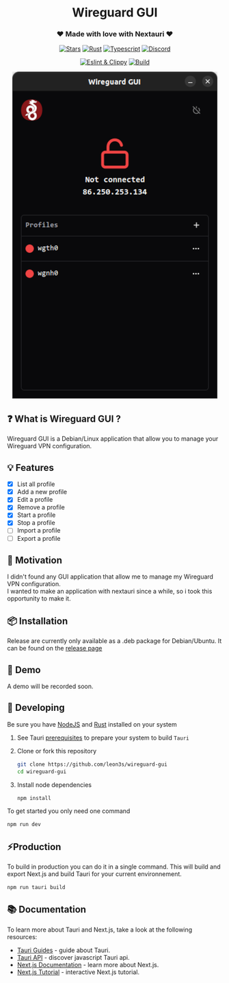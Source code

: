<div align="center">
  <h1>Wireguard GUI</h1>
  <h3>❤️ Made with love with Nextauri ❤️</h3>

<p>

[![Stars](https://img.shields.io/github/stars/leon3s/wireguard-gui?style=social)](https://github.com/leon3s/wireguard-gui)
[![Rust](https://img.shields.io/badge/built_with-Rust-dca282.svg)](https://github.com/leon3s/wireguard-gui)
[![Typescript](https://img.shields.io/badge/built_with-Typescript-3178C6.svg)](https://github.com/leon3s/wireguard-gui)
[![Discord](https://img.shields.io/discord/1011267493114949693?label=chat&logo=discord)](https://discord.gg/WV4Aac8uZg)

</p>

<p>

[![Eslint & Clippy](https://github.com/leon3s/wireguard-gui/actions/workflows/eslint_clippy.yml/badge.svg)](https://github.com/leon3s/wireguard-gui/actions/workflows/eslint_clippy.yml)
[![Build](https://github.com/leon3s/wireguard-gui/actions/workflows/build.yml/badge.svg)](https://github.com/leon3s/wireguard-gui/actions/workflows/build.yml)

<p>

<img src="./public/img/app.png" />

</div>

## ❓ What is Wireguard GUI ?

Wireguard GUI is a Debian/Linux application that allow you to manage your Wireguard VPN configuration.

## 💡 Features

- [x] List all profile
- [x] Add a new profile
- [x] Edit a profile
- [x] Remove a profile
- [x] Start a profile
- [x] Stop a profile
- [ ] Import a profile
- [ ] Export a profile

## 💪 Motivation

I didn't found any GUI application that allow me to manage my Wireguard VPN configuration. <br />
I wanted to make an application with nextauri since a while, so i took this opportunity to make it.

## 📦 Installation

Release are currently only available as a .deb package for Debian/Ubuntu.
It can be found on the [release page](https://github.com/leon3s/wireguard-gui/releases/latest)

## 🚀 Demo

A demo will be recorded soon.

## 🎨 Developing

Be sure you have [NodeJS](https://nodejs.org/en/) and [Rust](https://www.rust-lang.org/) installed on your system

1.  See Tauri [prerequisites](https://tauri.app/v1/guides/getting-started/prerequisites/) to prepare your system to build `Tauri`

2.  Clone or fork this repository
    ```sh
    git clone https://github.com/leon3s/wireguard-gui
    cd wireguard-gui
    ```
3.  Install node dependencies
    ```sh
    npm install
    ```

To get started you only need one command

```sh
npm run dev
```

## ⚡Production

To build in production you can do it in a single command.
This will build and export Next.js and build Tauri for your current environnement.

```sh
npm run tauri build
```

## 📚 Documentation

To learn more about Tauri and Next.js, take a look at the following resources:

- [Tauri Guides](https://tauri.app/v1/guides/) - guide about Tauri.
- [Tauri API](https://tauri.app/v1/api/js) - discover javascript Tauri api.
- [Next.js Documentation](https://nextjs.org/docs) - learn more about Next.js.
- [Next.js Tutorial](https://nextjs.org/learn) - interactive Next.js tutorial.

